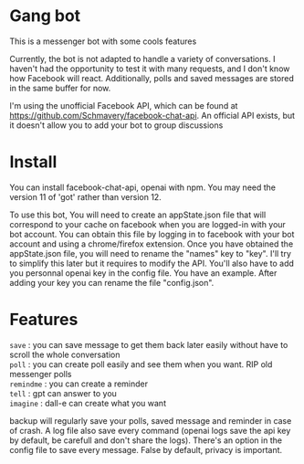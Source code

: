# Gang bot

This is a messenger bot with some cools features

Currently, the bot is not adapted to handle a variety of conversations. I haven't had the opportunity to test it with many requests, and I don't know how Facebook will react. Additionally, polls and saved messages are stored in the same buffer for now.

I'm using the unofficial Facebook API, which can be found at https://github.com/Schmavery/facebook-chat-api. An official API exists, but it doesn't allow you to add your bot to group discussions

# Install

You can install facebook-chat-api, openai with npm. You may need the version 11 of 'got' rather than version 12.

To use this bot, You will need to create an appState.json file that will correspond to your cache on facebook when you are logged-in with your bot account. You can obtain this file by logging in to facebook with your bot account and using a chrome/firefox extension. Once you have obtained the appState.json file, you will need to rename the "names" key to "key". I'll try to simplify this later but it requires to modify the API. 
You'll also have to add you personnal openai key in the config file. You have an example. After adding your key you can rename the file "config.json".

# Features

```save``` : you can save message to get them back later easily without have to scroll the whole conversation  
```poll``` : you can create poll easily and see them when you want. RIP old messenger polls  
```remindme``` : you can create a reminder  
```tell``` : gpt can answer to you  
```imagine``` : dall-e can create what you want  

backup will regularly save your polls, saved message and reminder in case of crash. A log file also save every command (openai logs save the api key by default, be carefull and don't share the logs). There's an option in the config file to save every message. False by default, privacy is important.
